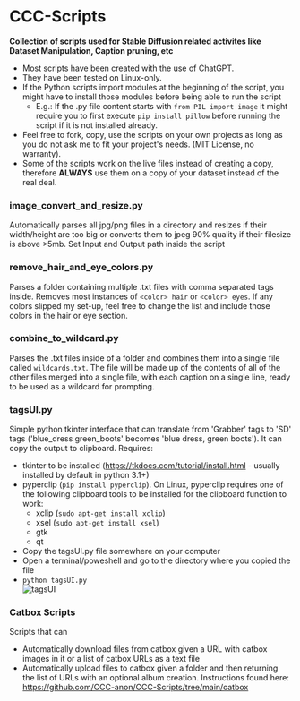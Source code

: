 # CCC-Scripts

**Collection of scripts used for Stable Diffusion related activites like Dataset Manipulation, Caption pruning, etc**
* Most scripts have been created with the use of ChatGPT.
* They have been tested on Linux-only.
* If the Python scripts import modules at the beginning of the script, you might have to install those modules before being able to run the script
    * E.g.: If the .py file content starts with `from PIL import image` it might require you to first execute `pip install pillow` before running the script if it is not installed already.
* Feel free to fork, copy, use the scripts on your own projects as long as you do not ask me to fit your project's needs. (MIT License, no warranty).
* Some of the scripts work on the live files instead of creating a copy, therefore **ALWAYS** use them on a copy of your dataset instead of the real deal.

### **image_convert_and_resize.py**
Automatically parses all jpg/png files in a directory and resizes if their width/height are too big or converts them to jpeg 90% quality if their filesize is above >5mb. Set Input and Output path inside the script
### **remove_hair_and_eye_colors.py**
Parses a folder containing multiple .txt files with comma separated tags inside. Removes most instances of `<color> hair` or `<color> eyes`. If any colors slipped my set-up, feel free to change the list and include those colors in the hair or eye section.
### **combine_to_wildcard.py**
Parses the .txt files inside of a folder and combines them into a single file called `wildcards.txt`. The file will be made up of the contents of all of the other files merged into a single file, with each caption on a single line, ready to be used as a wildcard for prompting.
### **tagsUI.py**
Simple python tkinter interface that can translate from 'Grabber' tags to 'SD' tags ('blue_dress green_boots' becomes 'blue dress, green boots'). It can copy the output to clipboard.
Requires: 
* tkinter to be installed (https://tkdocs.com/tutorial/install.html - usually installed by default in python 3.1+) 
* pyperclip (`pip install pyperclip`). 
On Linux, pyperclip requires one of the following clipboard tools to be installed for the clipboard function to work:
   * xclip (`sudo apt-get install xclip`)
   * xsel (`sudo apt-get install xsel`)
   * gtk
   * qt
* Copy the tagsUI.py file somewhere on your computer
* Open a terminal/poweshell and go to the directory where you copied the file
* `python tagsUI.py`  
![tagsUI](https://github.com/CCC-anon/CCC-Scripts/assets/163057682/18e2ea79-3336-411a-a78b-d4c55dad5847)
### **Catbox Scripts**
Scripts that can 
* Automatically download files from catbox given a URL with catbox images in it or a list of catbox URLs as a text file
* Automatically upload files to catbox given a folder and then returning the list of URLs with an optional album creation.
Instructions found here: https://github.com/CCC-anon/CCC-Scripts/tree/main/catbox
